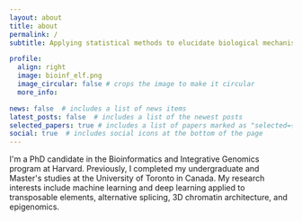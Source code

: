 ```yaml
---
layout: about
title: about
permalink: /
subtitle: Applying statistical methods to elucidate biological mechanisms

profile:
  align: right
  image: bioinf_elf.png
  image_circular: false # crops the image to make it circular
  more_info: 

news: false  # includes a list of news items
latest_posts: false  # includes a list of the newest posts
selected_papers: true # includes a list of papers marked as "selected={true}"
social: true  # includes social icons at the bottom of the page
---
```


I'm a PhD candidate in the Bioinformatics and Integrative Genomics program at Harvard. Previously, I completed my undergraduate and Master's studies at the University of Toronto in Canada. My research interests include machine learning and deep learning applied to transposable elements, alternative splicing, 3D chromatin architecture, and epigenomics.
